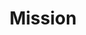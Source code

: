 ---
layout: splash
title: "Mission"
permalink: /mission/
collection: mission
header:
  overlay_color: "#5e616c"
  overlay_image: /assets/images/neuro-mission.png
feature_row:
  - title: "The Problem"
    excerpt: NeuroConv provides automated conversions from proprietary formats
    image_path: /assets/images/neuroconv_logo.png
feature_row2:
  - title: "Our Solution"
    excerpt: NeuroConv provides automated conversions from proprietary formats
    image_path: /assets/images/neuroconv_logo.png
---